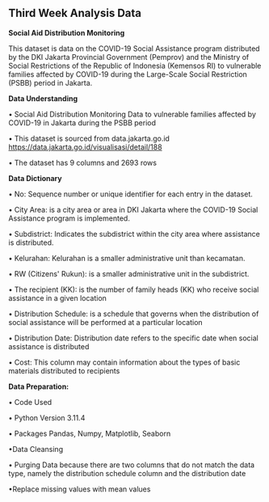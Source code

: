 ## Third Week Analysis Data

**Social Aid Distribution Monitoring**

This dataset is data on the COVID-19 Social Assistance program distributed by the DKI Jakarta Provincial Government (Pemprov) and the Ministry of Social Restrictions of the Republic of Indonesia (Kemensos RI) to vulnerable families affected by COVID-19 during the Large-Scale Social Restriction (PSBB) period in Jakarta.



**Data Understanding**

•	Social Aid Distribution Monitoring Data to vulnerable families affected by COVID-19 in Jakarta during the PSBB period

•	This dataset is sourced from data.jakarta.go.id
https://data.jakarta.go.id/visualisasi/detail/188

•	The dataset has 9 columns and 2693 rows



**Data Dictionary**

•	No: Sequence number or unique identifier for each entry in the dataset.

•	City Area: is a city area or area in DKI Jakarta where the COVID-19 Social Assistance program is implemented.

•	Subdistrict: Indicates the subdistrict within the city area where assistance is distributed.

•	Kelurahan: Kelurahan is a smaller administrative unit than kecamatan.

•	RW (Citizens' Rukun): is a smaller administrative unit in the subdistrict.

•	The recipient (KK): is the number of family heads (KK) who receive social assistance in a given location

•	Distribution Schedule: is a schedule that governs when the distribution of social assistance will be performed at a particular location

•	Distribution Date: Distribution date refers to the specific date when social assistance is distributed

•	Cost: This column may contain information about the types of basic materials distributed to recipients






**Data Preparation:**

• Code Used

• Python Version 3.11.4

• Packages Pandas, Numpy, Matplotlib, Seaborn


•Data Cleansing

• Purging Data because there are two columns that do not match the data type, namely the distribution schedule column and the distribution date

•Replace missing values with mean values
